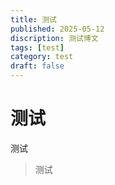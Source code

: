 ```yaml
---
title: 测试
published: 2025-05-12
discription: 测试博文
tags: [test]
category: test
draft: false
---
```

# 测试
测试
> 测试

